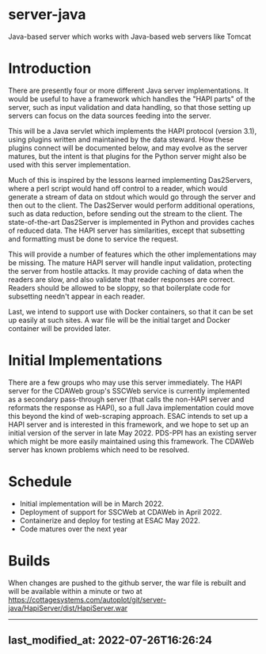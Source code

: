 # server-java
Java-based server which works with Java-based web servers like Tomcat

# Introduction
There are presently four or more different Java server implementations.  It would be
useful to have a framework which handles the "HAPI parts" of the server, such as
input validation and data handling, so that those setting up servers can focus
on the data sources feeding into the server.

This will be a Java servlet which implements the HAPI protocol (version 3.1), using
plugins written and maintained by the data steward.  How these plugins connect will
be documented below, and may evolve as the server matures, but the intent is that
plugins for the Python server might also be used with this server implementation.

Much of this is inspired by the lessons learned implementing Das2Servers, where a 
perl script would hand off control to a reader, which would generate a stream of 
data on stdout which would go through the server and then out to the client.  The
Das2Server would perform additional operations, such as data reduction, before
sending out the stream to the client.  The state-of-the-art
Das2Server is implemented in Python and provides caches of reduced data. The HAPI 
server has similarities, except that subsetting and formatting must be done to service 
the request.  

This will provide a number of features which the other implementations may be missing.
The mature HAPI server will handle input validation, protecting the server from hostile 
attacks.  It may provide caching of data when the readers are slow, and also validate 
that reader responses are correct.  Readers should be allowed to be sloppy, so that 
boilerplate code for subsetting needn't appear in each reader.

Last, we intend to support use with Docker containers, so that it can be set up easily
at such sites.  A war file will be the initial target and Docker container will be 
provided later.

# Initial Implementations
There are a few groups who may use this server immediately.  The HAPI server for
the CDAWeb group's SSCWeb service is currently implemented as a secondary pass-through
server (that calls the non-HAPI server and reformats the response as HAPI), so
a full Java implementation could move this beyond the kind of web-scraping approach.
ESAC intends to set up a HAPI server and is interested in
this framework, and we hope to set up an initial version of the server in late May 2022.
PDS-PPI has an existing server which might be more easily maintained using this
framework.  The CDAWeb server has known problems which need to be resolved.  

# Schedule
* Initial implementation will be in March 2022.
* Deployment of support for SSCWeb at CDAWeb in April 2022.
* Containerize and deploy for testing at ESAC May 2022.
* Code matures over the next year

# Builds 
When changes are pushed to the github server, the war file is rebuilt and will be available 
within a minute or two at
https://cottagesystems.com/autoplot/git/server-java/HapiServer/dist/HapiServer.war

---
last_modified_at: 2022-07-26T16:26:24
---

